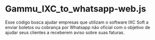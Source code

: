 # Gammu_IXC_to_whatsapp-web.js
Esse código busca ajudar empresas que utilizam o software IXC Soft a enviar boletos ou cobrança por Whatsapp não oficial com o objetivo de ajudar seus clientes a receberem aviso sobre suas faturas.
